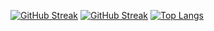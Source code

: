 [![GitHub Streak](http://github-readme-streak-stats.herokuapp.com/?user=Byakkoki&theme=algolia&hide_border=true)](https://github.com/Byakkoki)
[![GitHub Streak](https://github-readme-stats.vercel.app/api?username=Byakkoki&theme=algolia&show_icons=true&hide_border=true)](https://github.com/Byakkoki)
[![Top Langs](https://github-readme-stats.vercel.app/api/top-langs/?username=Byakkoki&layout=compact&theme=algolia&hide_border=true)](https://github.com/Byakkoki)
